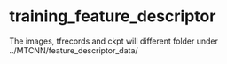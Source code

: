 # training_feature_descriptor

The images, tfrecords and ckpt will different folder under ../MTCNN/feature_descriptor_data/
